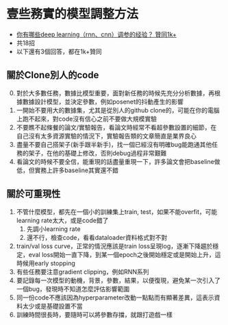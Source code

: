 # 壹些務實的模型調整方法
* [你有哪些deep learning（rnn、cnn）调参的经验？ 贊同1k+](https://www.zhihu.com/question/41631631/answer/1129785528?fbclid=IwAR1m2xaWFpHVFgb_X6pelE-205IIl9A0dN53kiepS78H9*g60YXtpVqVVLGQ)
* 共18招
* 以下還有3個回答，都在1k+贊同

## 關於Clone別人的code
0. 對於大多數任務，數據比模型重要，面對新任務的時候先充分分析數據，再根據數據設計模型，並決定參數，例如posenet的抖動產生的影響
1. 一開始不要用大的數據集，尤其是從別人的github clone的，可能在你的電腦上跑不起來，對code沒有信心之前不要做大規模實驗
2. 不要瞧不起條餐的論文/實驗報告，看論文時經常不看超參數設置的細節，在自己沒有太多資源實驗的情況下，實驗報告類的文章簡直是業界良心
3. 盡量不要自己搭架子(新手跟半新手)，找一個已經沒有明確bug能跑通其他任務的架子，在他的基礎上修改，否則debug過程非常艱難
4. 看論文的時候不要全信，能重現的話盡量重現一下，許多論文會把baseline做低，但實務上許多baseline其實還不錯

## 關於可重現性
1. 不管什麼模型，都先在一個小的訓練集上train, test，如果不能overfit，可能learning rate太大，或是code錯了
   1. 先調小learning rate
   2. 還不行，檢查code，看看dataloader資料格式對不對
2. train/val loss curve，正常的情況應該是train loss呈現log，逐漸下降趨於穩定，eval loss開始一直下降，到某一個epoch之後開始穩定或是開始上升，這時候用early stopping
3. 有些任務要注意gradient clipping，例如RNN系列
4. 要記錄每一次模型的動機，背景，參數，結果，以便復現，避免某一次引入了一個bug，發現時不知道怎麼評估影響範圍
5. 同一份code不應該因為hyperparameter改動一點點而有顯著差異，這表示資料太少或是基礎設置不當
6. 訓練時間很長時，要隨時可以將參數存擋，就跟打遊戲一樣

